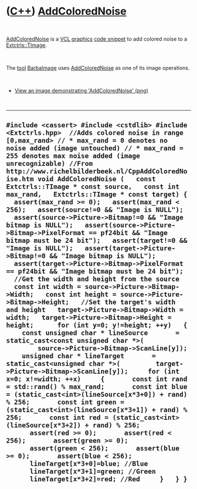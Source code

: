 
 

 

 

 

 

([C++](Cpp.md)) [AddColoredNoise](CppAddColoredNoise.md)
==========================================================

 

[AddColoredNoise](CppAddColoredNoise.md) is a [VCL
graphics](CppVclGraphics.md) [code snippet](CppVclCodeSnippets.md) to
add colored noise to a [Extctrls::TImage](CppTImage.md).

 

The [tool](Tools.md) [BarbaImage](ToolBarbaImage.md) uses
[AddColoredNoise](CppAddColoredNoise.md) as one of its image
operations.

 

-   [View an image demonstrating
    'AddColoredNoise' (png)](CppAddColoredNoise.png)

 

  -----------------------------------------------------------------------------------------------------------------------------------------------------------------------------------------------------------------------------------------------------------------------------------------------------------------------------------------------------------------------------------------------------------------------------------------------------------------------------------------------------------------------------------------------------------------------------------------------------------------------------------------------------------------------------------------------------------------------------------------------------------------------------------------------------------------------------------------------------------------------------------------------------------------------------------------------------------------------------------------------------------------------------------------------------------------------------------------------------------------------------------------------------------------------------------------------------------------------------------------------------------------------------------------------------------------------------------------------------------------------------------------------------------------------------------------------------------------------------------------------------------------------------------------------------------------------------------------------------------------------------------------------------------------------------------------------------------------------------------------------------------------------------------------------------------------------------------------------------------------------------------------------------------------------------------------------------------------------------------------------------------------------------------------------------------------------------------------
  ` #include <cassert> #include <cstdlib> #include <Extctrls.hpp>  //Adds colored noise in range [0,max_rand> // * max_rand = 0 denotes no noise added (image untouched) // * max_rand = 255 denotes max noise added (image unrecognizable) //From http://www.richelbilderbeek.nl/CppAddColoredNoise.htm void AddColoredNoise (   const Extctrls::TImage * const source,   const int max_rand,   Extctrls::TImage * const target) {   assert(max_rand >= 0);   assert(max_rand < 256);   assert(source!=0 && "Image is NULL");   assert(source->Picture->Bitmap!=0 && "Image bitmap is NULL");   assert(source->Picture->Bitmap->PixelFormat == pf24bit && "Image bitmap must be 24 bit");   assert(target!=0 && "Image is NULL");   assert(target->Picture->Bitmap!=0 && "Image bitmap is NULL");   assert(target->Picture->Bitmap->PixelFormat == pf24bit && "Image bitmap must be 24 bit");   //Get the width and height from the source   const int width = source->Picture->Bitmap->Width;   const int height = source->Picture->Bitmap->Height;   //Set the target's width and height   target->Picture->Bitmap->Width = width;   target->Picture->Bitmap->Height = height;      for (int y=0; y!=height; ++y)   {     const unsigned char * lineSource       = static_cast<const unsigned char *>(         source->Picture->Bitmap->ScanLine[y]);     unsigned char * lineTarget       = static_cast<unsigned char *>(         target->Picture->Bitmap->ScanLine[y]);     for (int x=0; x!=width; ++x)     {       const int rand = std::rand() % max_rand;       const int blue = (static_cast<int>(lineSource[x*3+0]) + rand) % 256;       const int green = (static_cast<int>(lineSource[x*3+1]) + rand) % 256;       const int red = (static_cast<int>(lineSource[x*3+2]) + rand) % 256;       assert(red >= 0);       assert(red < 256);       assert(green >= 0);       assert(green < 256);       assert(blue >= 0);       assert(blue < 256);       lineTarget[x*3+0]=blue; //Blue       lineTarget[x*3+1]=green; //Green       lineTarget[x*3+2]=red; //Red     }   } } `
  -----------------------------------------------------------------------------------------------------------------------------------------------------------------------------------------------------------------------------------------------------------------------------------------------------------------------------------------------------------------------------------------------------------------------------------------------------------------------------------------------------------------------------------------------------------------------------------------------------------------------------------------------------------------------------------------------------------------------------------------------------------------------------------------------------------------------------------------------------------------------------------------------------------------------------------------------------------------------------------------------------------------------------------------------------------------------------------------------------------------------------------------------------------------------------------------------------------------------------------------------------------------------------------------------------------------------------------------------------------------------------------------------------------------------------------------------------------------------------------------------------------------------------------------------------------------------------------------------------------------------------------------------------------------------------------------------------------------------------------------------------------------------------------------------------------------------------------------------------------------------------------------------------------------------------------------------------------------------------------------------------------------------------------------------------------------------------------------

 

 

 

 

 

 

